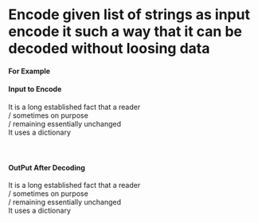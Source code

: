 # Encode given list of strings as input encode it such a way that it can be decoded without loosing data

#### For Example

#### Input to Encode

It is a long established fact that a reader <br>/
sometimes on purpose <br>/
remaining essentially unchanged <br/>
It uses a dictionary </br></br></br>

#### OutPut After Decoding

It is a long established fact that a reader <br>/
sometimes on purpose <br>/
remaining essentially unchanged <br/>
It uses a dictionary </br>
